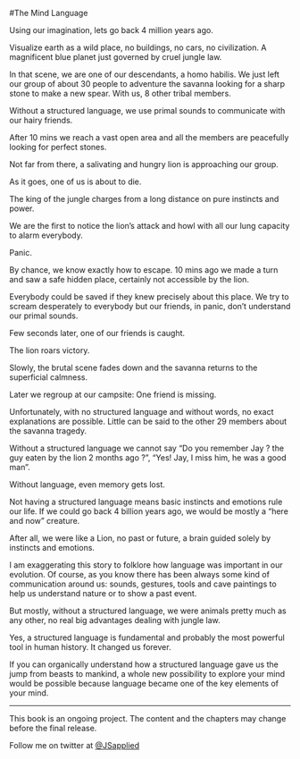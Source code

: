 #The Mind Language

Using our imagination, lets go back 4 million years ago.

Visualize earth as a wild place, no buildings, no cars, no civilization. A magnificent blue planet just governed by cruel jungle law.

In that scene, we are one of our descendants, a homo habilis. 
We just left our group of about 30 people to adventure the savanna looking for a sharp stone to make a new spear. With us, 8 other tribal members. 

Without a structured language, we use primal sounds to communicate with our hairy friends.  

After 10 mins we reach a vast open area and all the members are peacefully looking for perfect stones. 

Not far from there, a salivating and hungry lion is approaching our group.

As it goes, one of us is about to die.

The king of the jungle charges from a long distance on pure instincts and power.

We are the first to notice the lion’s attack and howl with all our lung capacity to alarm everybody.

Panic.

By chance, we know exactly how to escape. 10 mins ago we made a turn and saw a safe hidden place, certainly not accessible by the lion.

Everybody could be saved if they knew precisely about this place. We try to scream desperately to everybody but our friends, in panic,  don’t understand our primal sounds.

Few seconds later, one of our friends is caught.

The lion roars victory.

Slowly, the brutal scene fades down and the savanna returns to the superficial calmness.

Later we regroup at our campsite: One friend is missing.

Unfortunately, with no structured language and without words, no  exact explanations are possible. Little can be said to the other 29 members about the savanna tragedy.

Without a structured language we cannot say “Do you remember Jay ? the guy eaten by the lion 2 months ago ?”, “Yes! Jay, I miss him, he was a good man”.

Without language, even memory gets lost.  

Not having a structured language means basic instincts and emotions rule our life. If we could go back 4 billion years ago, we would be mostly a “here and now” creature.  

After all, we were like a Lion, no past or future, a brain guided solely by instincts and emotions.  

I am exaggerating this story to folklore how language was important in our evolution. Of course, as you know there has been always some kind of communication around us: sounds, gestures, tools and cave paintings to help us understand nature or to show a past event. 

But mostly, without a structured language, we were animals pretty much as any other, no real big advantages dealing with jungle law.  

Yes, a structured language is fundamental and probably the most powerful tool in human history.  It changed us forever.

If you can organically understand how a structured language gave us the jump from beasts to mankind, a whole new possibility to explore your mind would be possible because language became one of the key elements of your mind.



***

This book is an ongoing project. The content and the chapters may change before the final release.

Follow me on twitter at [@JSapplied](https://twitter.com/JSapplied) 


